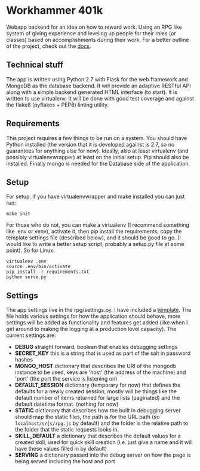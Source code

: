 # Workhammer 401k

Webapp backend for an idea on how to reward work.  Using an RPG like system of
giving experience and leveling up people for their roles (or classes) based on
accomplishments during their work.  For a better outline of the project, check out
the [docs](docs/intro.md).

## Technical stuff

The app is written using Python 2.7 with Flask for the web framework and MongoDB as
the database backend.  It will provide an adaptive RESTful API along with a simple
backend generated HTML interface (to start).  It is written to use virtualenv.  It
will be done with good test coverage and against the flake8 (pyflakes + PEP8)
linting utility.

## Requirements

This project requires a few things to be run on a system.  You should have Python
installed (the version that it is developed against is 2.7, so no guarantees for
anything else for now).  Ideally, also at least virtualenv (and possibly
virtualenvwrapper) at least on the initial setup.  Pip should also be installed.
Finally mongo is needed for the Database side of the application.

## Setup

For setup, if you have virtualenvwrapper and make installed you can just run:
```
make init
```

For those who do not, you can make a virtualenv (I recommend something like .env or
venv), activate it, then pip install the requirements, copy the template settings
file (described below), and it should be good to go.  (I would like to write a
better setup script, probably a setup.py file at some point).  So for Linux:
```
virtualenv .env
source .env/bin/activate
pip install -r requirements.txt
python serve.py
```

## Settings

The app settings live in the rpg/settings.py.  I have included a
[template](rpg/settings.py_template).  The file holds various settings for how the
application should behave, more settings will be added as functionality and
features get added (like when I get around to making the logging at a production
level capacity).  The current settings are:
* **DEBUG** straight forward, boolean that enables debugging settings
* **SECRET_KEY** this is a string that is used as part of the salt in password
  hashes
* **MONGO_HOST** dictionary that describes the URI of the mongodb instance to be
  used, keys are 'host' (the address of the machine) and 'port' (the port the
  service is listening on)
* **DEFAULT_SESSION** dictionary (temporary for now) that defines the defaults for
  a newly created session, mostly will be things like the default number of items
  returned for large lists (paginated) and the default datetime format.  (nothing
  for now)
* **STATIC** dictionary that describes how the built in debugging server should map
  the static files, the path is for the URL path (so `localhost/s/js/rpg.js` by
  default) and the folder is the relative path to the folder that the static
  requests looks in.
* **SKILL_DEFAULT** a dictionary that describes the default values for a created
  skill, used for quick skill creation (i.e. just give a name and it will have these
  values filled in by default)
* **SERVING** a dictionary passed into the debug server on how the page is being
  served including the host and port
